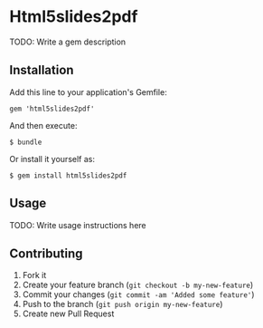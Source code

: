 # Html5slides2pdf

TODO: Write a gem description

## Installation

Add this line to your application's Gemfile:

    gem 'html5slides2pdf'

And then execute:

    $ bundle

Or install it yourself as:

    $ gem install html5slides2pdf

## Usage

TODO: Write usage instructions here

## Contributing

1. Fork it
2. Create your feature branch (`git checkout -b my-new-feature`)
3. Commit your changes (`git commit -am 'Added some feature'`)
4. Push to the branch (`git push origin my-new-feature`)
5. Create new Pull Request
